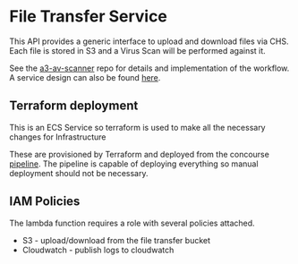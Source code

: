 # File Transfer Service

This API provides a generic interface to upload and download files via CHS. Each file is stored in S3 and a Virus Scan will be performed against it.

See the [a3-av-scanner](https://github.com/companieshouse/s3-av-scanner) repo for details and implementation of the workflow. A service design can also be found [here](https://companieshouse.atlassian.net/wiki/spaces/Arch/pages/878215317/File+Transfer+Service).

## Terraform deployment
This is an ECS Service so terraform is used to make all the necessary changes for Infrastructure

These are provisioned by Terraform and deployed from the concourse [pipeline](https://ci-platform.companieshouse.gov.uk/teams/team-development/pipelines/file-transfer-service).
The pipeline is capable of deploying everything so manual deployment should not be necessary.

## IAM Policies
The lambda function requires a role with several policies attached.
- S3 - upload/download from the file transfer bucket
- Cloudwatch - publish logs to cloudwatch
